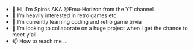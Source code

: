 - 👋 Hi, I’m  Spiros AKA @Emu-Horizon from the YT channel
- 👀 I’m heavily interested in retro games etc.
- 🌱 I’m currently learning coding and retro game trivia
- 💞️ I’m looking to collaborate on a huge project when I get the chance to meet y'all
- 📫 How to reach me ...
